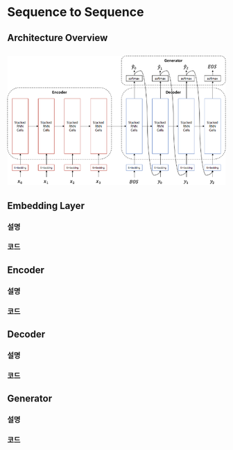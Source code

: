 # Sequence to Sequence

## Architecture Overview

## ![](/assets/seq2seq_architecture.png)

## Embedding Layer

### 설명

### 코드

## Encoder

### 설명

### 코드

## Decoder

### 설명

### 코드

## Generator

### 설명

### 코드



